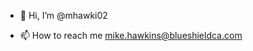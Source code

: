 - 👋 Hi, I’m @mhawki02

- 📫 How to reach me mike.hawkins@blueshieldca.com

<!---
mhawki02/mhawki02 is a ✨ special ✨ repository because its `README.md` (this file) appears on your GitHub profile.
You can click the Preview link to take a look at your changes.
--->

